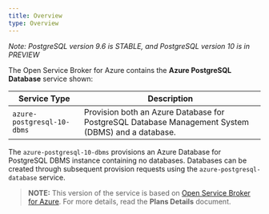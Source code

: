 ```yaml
---
title: Overview
type: Overview
---
```


*Note: PostgreSQL version 9.6 is STABLE, and PostgreSQL version 10 is in PREVIEW*

The Open Service Broker for Azure contains the **Azure PostgreSQL Database** service shown:

| Service Type                  | Description                                                  |
| ----------------------------- | ------------------------------------------------------------ |
| `azure-postgresql-10-dbms`          | Provision both an Azure Database for PostgreSQL Database Management System (DBMS) and a database. |

The `azure-postgresql-10-dbms` provisions an Azure Database for PostgreSQL DBMS instance containing no databases. Databases can be created through subsequent provision requests using the `azure-postgresql-database` service.

>**NOTE:** This version of the service is based on [Open Service Broker for Azure](https://github.com/Azure/open-service-broker-azure).
For more details, read the **Plans Details** document.
